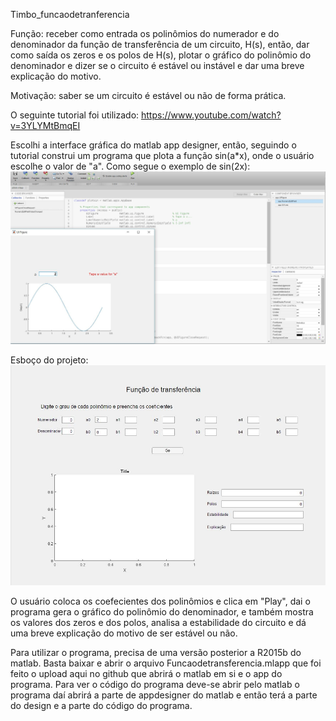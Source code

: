 Timbo_funcaodetranferencia

Função: receber como entrada os polinômios do numerador e do denominador da função de transferência de um circuito, H(s), então, dar como saída os zeros e os polos de H(s), plotar o gráfico do polinômio do denominador e dizer se o circuito é estável ou instável e dar uma breve explicação do motivo.

Motivação: saber se um circuito é estável ou não de forma prática.

O seguinte tutorial foi utilizado: https://www.youtube.com/watch?v=3YLYMtBmqEI

Escolhi a interface gráfica do matlab app designer, então, seguindo o tutorial construi um programa que plota a função sin(a*x), onde o usuário escolhe o valor de "a". Como segue o exemplo de sin(2x):
![tutorial](https://github.com/ProgramacaoEE2018/Timbo_funcaodetransferencia/blob/master/tutorial.JPG)

Esboço do projeto:
![esboço](https://github.com/ProgramacaoEE2018/Timbo_funcaodetransferencia/blob/master/esbo%C3%A7o.JPG)

O usuário coloca os coefecientes dos polinômios e clica em "Play", dai o programa gera o gráfico do polinômio do denominador, e também mostra os valores dos zeros e dos polos, analisa a estabilidade do circuito e dá uma breve explicação do motivo de ser estável ou não.

Para utilizar o programa, precisa de uma versão posterior a R2015b do matlab. Basta baixar e abrir o arquivo Funcaodetransferencia.mlapp que foi feito o upload aqui no github que abrirá o matlab em si e o app do programa. Para ver o código do programa deve-se abrir pelo matlab o programa daí abrirá a parte de appdesigner do matlab e então terá a parte do design e a parte do código do programa.

